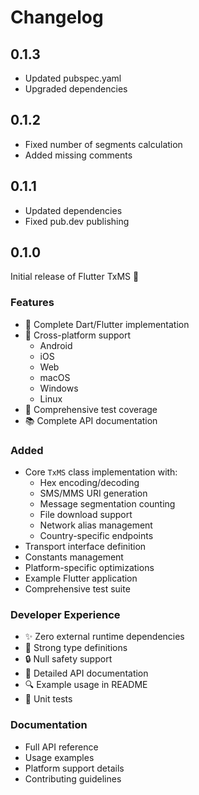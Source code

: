 # Changelog

## 0.1.3

- Updated pubspec.yaml
- Upgraded dependencies

## 0.1.2

- Fixed number of segments calculation
- Added missing comments

## 0.1.1

- Updated dependencies
- Fixed pub.dev publishing

## 0.1.0

Initial release of Flutter TxMS 🎉

### Features

- 🔄 Complete Dart/Flutter implementation
- 📱 Cross-platform support
  - Android
  - iOS
  - Web
  - macOS
  - Windows
  - Linux
- 🧪 Comprehensive test coverage
- 📚 Complete API documentation

### Added

- Core `TxMS` class implementation with:
  - Hex encoding/decoding
  - SMS/MMS URI generation
  - Message segmentation counting
  - File download support
  - Network alias management
  - Country-specific endpoints
- Transport interface definition
- Constants management
- Platform-specific optimizations
- Example Flutter application
- Comprehensive test suite

### Developer Experience

- ✨ Zero external runtime dependencies
- 🎯 Strong type definitions
- 🔒 Null safety support
- 📝 Detailed API documentation
- 🔍 Example usage in README
- 🧪 Unit tests

### Documentation

- Full API reference
- Usage examples
- Platform support details
- Contributing guidelines
